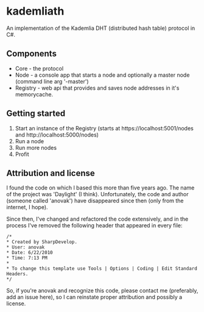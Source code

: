 # kademliath

An implementation of the Kademlia DHT (distributed hash table) protocol in C#. 

## Components

 - Core - the protocol
 - Node - a console app that starts a node and optionally a master node (command line arg '-master')
 - Registry - web api that provides and saves node addresses in it's memorycache.
 
## Getting started

1. Start an instance of the Registry (starts at https://localhost:5001/nodes and http://localhost:5000/nodes)
2. Run a node
3. Run more nodes
4. Profit

## Attribution and license
I found the code on which I based this more than five years ago. The name of the project was 'Daylight' (I think).
Unfortunately, the code and author (someone called 'anovak') have disappeared since then (only from the internet, I hope).

Since then, I've changed and refactored the code extensively, and in the process I've removed the 
following header that appeared in every file:
 ```
 /*
 * Created by SharpDevelop.
 * User: anovak
 * Date: 6/22/2010
 * Time: 7:13 PM
 * 
 * To change this template use Tools | Options | Coding | Edit Standard Headers.
 */
 ```
 
So, if you're anovak and recognize this code, please contact me (preferably, add an issue here), 
so I can reinstate proper attribution and possibly a license.

